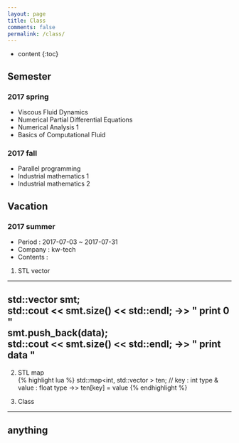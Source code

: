 ```yaml
---
layout: page
title: Class
comments: false
permalink: /class/
---
```


* content
{:toc}

## Semester

### 2017 spring
* Viscous Fluid Dynamics
* Numerical Partial Differential Equations
* Numerical Analysis 1
* Basics of Computational Fluid

### 2017 fall
* Parallel programming
* Industrial mathematics 1
* Industrial mathematics 2

## Vacation

### 2017 summer
* Period : 2017-07-03 ~ 2017-07-31
* Company : kw-tech
* Contents :  
1. STL vector  
---
std::vector<float> smt;  
std::cout << smt.size() << std::endl; ->> " print 0 "  
smt.push_back(data);  
std::cout << smt.size() << std::endl; ->> " print data "  
---

2. STL map  
{% highlight lua %}
std::map<int, std::vector<float> > ten;
// key : int type & value : float type ->> ten[key] = value
{% endhighlight %}

3. Class  
---
anything
---
